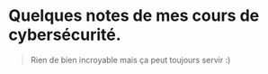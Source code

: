 # Quelques notes de mes cours de cybersécurité.

> Rien de bien incroyable mais ça peut toujours servir :)
